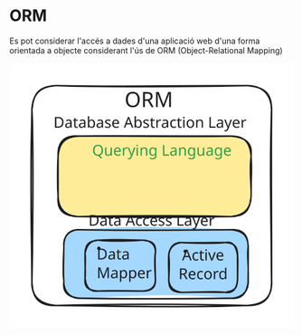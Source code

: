 # ORM

Es pot considerar l'accés a dades d'una aplicació web d'una forma orientada a objecte considerant l'ús de ORM (Object-Relational Mapping)



<img src="../../.gitbook/assets/file.excalidraw.svg" alt="Capes d&#x27;un ORM" class="gitbook-drawing">

